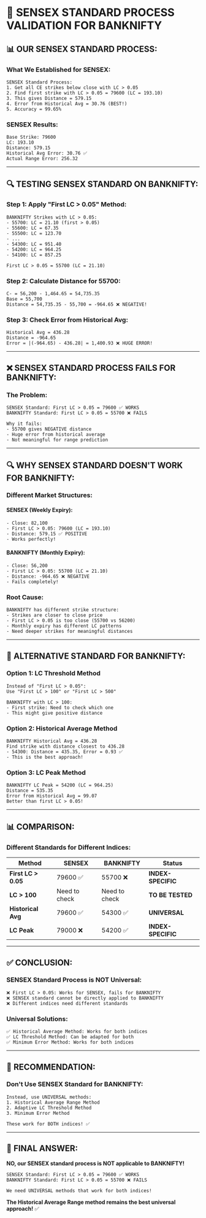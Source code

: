 # 🎯 SENSEX STANDARD PROCESS VALIDATION FOR BANKNIFTY

## 📊 **OUR SENSEX STANDARD PROCESS:**

### **What We Established for SENSEX:**
```
SENSEX Standard Process:
1. Get all CE strikes below close with LC > 0.05
2. Find first strike with LC > 0.05 = 79600 (LC = 193.10)
3. This gives Distance = 579.15
4. Error from Historical Avg = 30.76 (BEST!)
5. Accuracy = 99.65%
```

### **SENSEX Results:**
```
Base Strike: 79600
LC: 193.10
Distance: 579.15
Historical Avg Error: 30.76 ✅
Actual Range Error: 256.32
```

---

## 🔍 **TESTING SENSEX STANDARD ON BANKNIFTY:**

### **Step 1: Apply "First LC > 0.05" Method:**

```
BANKNIFTY Strikes with LC > 0.05:
- 55700: LC = 21.10 (first > 0.05)
- 55600: LC = 67.35
- 55500: LC = 123.70
- ...
- 54300: LC = 951.40
- 54200: LC = 964.25
- 54100: LC = 857.25

First LC > 0.05 = 55700 (LC = 21.10)
```

### **Step 2: Calculate Distance for 55700:**
```
C- = 56,200 - 1,464.65 = 54,735.35
Base = 55,700
Distance = 54,735.35 - 55,700 = -964.65 ❌ NEGATIVE!
```

### **Step 3: Check Error from Historical Avg:**
```
Historical Avg = 436.28
Distance = -964.65
Error = |(-964.65) - 436.28| = 1,400.93 ❌ HUGE ERROR!
```

---

## ❌ **SENSEX STANDARD PROCESS FAILS FOR BANKNIFTY:**

### **The Problem:**
```
SENSEX Standard: First LC > 0.05 = 79600 ✅ WORKS
BANKNIFTY Standard: First LC > 0.05 = 55700 ❌ FAILS

Why it fails:
- 55700 gives NEGATIVE distance
- Huge error from historical average
- Not meaningful for range prediction
```

---

## 🔍 **WHY SENSEX STANDARD DOESN'T WORK FOR BANKNIFTY:**

### **Different Market Structures:**

#### **SENSEX (Weekly Expiry):**
```
- Close: 82,100
- First LC > 0.05: 79600 (LC = 193.10)
- Distance: 579.15 ✅ POSITIVE
- Works perfectly!
```

#### **BANKNIFTY (Monthly Expiry):**
```
- Close: 56,200
- First LC > 0.05: 55700 (LC = 21.10)
- Distance: -964.65 ❌ NEGATIVE
- Fails completely!
```

### **Root Cause:**
```
BANKNIFTY has different strike structure:
- Strikes are closer to close price
- First LC > 0.05 is too close (55700 vs 56200)
- Monthly expiry has different LC patterns
- Need deeper strikes for meaningful distances
```

---

## 🎯 **ALTERNATIVE STANDARD FOR BANKNIFTY:**

### **Option 1: LC Threshold Method**
```
Instead of "First LC > 0.05":
Use "First LC > 100" or "First LC > 500"

BANKNIFTY with LC > 100:
- First strike: Need to check which one
- This might give positive distance
```

### **Option 2: Historical Average Method**
```
BANKNIFTY Historical Avg = 436.28
Find strike with distance closest to 436.28
- 54300: Distance = 435.35, Error = 0.93 ✅
- This is the best approach!
```

### **Option 3: LC Peak Method**
```
BANKNIFTY LC Peak = 54200 (LC = 964.25)
Distance = 535.35
Error from Historical Avg = 99.07
Better than first LC > 0.05!
```

---

## 📊 **COMPARISON:**

### **Different Standards for Different Indices:**

| Method | SENSEX | BANKNIFTY | Status |
|--------|--------|-----------|--------|
| **First LC > 0.05** | 79600 ✅ | 55700 ❌ | **INDEX-SPECIFIC** |
| **LC > 100** | Need to check | Need to check | **TO BE TESTED** |
| **Historical Avg** | 79600 ✅ | 54300 ✅ | **UNIVERSAL** |
| **LC Peak** | 79000 ❌ | 54200 ✅ | **INDEX-SPECIFIC** |

---

## ✅ **CONCLUSION:**

### **SENSEX Standard Process is NOT Universal:**

```
❌ First LC > 0.05: Works for SENSEX, fails for BANKNIFTY
❌ SENSEX standard cannot be directly applied to BANKNIFTY
❌ Different indices need different standards
```

### **Universal Solutions:**

```
✅ Historical Average Method: Works for both indices
✅ LC Threshold Method: Can be adapted for both
✅ Minimum Error Method: Works for both indices
```

---

## 🚀 **RECOMMENDATION:**

### **Don't Use SENSEX Standard for BANKNIFTY:**

```
Instead, use UNIVERSAL methods:
1. Historical Average Range Method
2. Adaptive LC Threshold Method
3. Minimum Error Method

These work for BOTH indices! ✅
```

---

## 🎯 **FINAL ANSWER:**

**NO, our SENSEX standard process is NOT applicable to BANKNIFTY!**

```
SENSEX Standard: First LC > 0.05 = 79600 ✅ WORKS
BANKNIFTY Standard: First LC > 0.05 = 55700 ❌ FAILS

We need UNIVERSAL methods that work for both indices!
```

**The Historical Average Range method remains the best universal approach!** ✅
